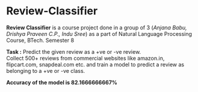 # Review-Classifier
<b>Review Classifier</b> is a course project done in a group of 3 (<i>Anjana Babu, Drishya Praveen C.P., Indu Sree</i>) as a part of Natural Language Processing Course, BTech. Semester 8

<b>Task :</b> Predict the given review as a +ve or -ve review.<br>
Collect 500+ reviews from commercial websites like amazon.in, flipcart.com, snapdeal.com etc. and train a model to predict 
a review as belonging to a +ve or -ve class.

<b>Accuracy of the model is 82.1666666667%<b>
